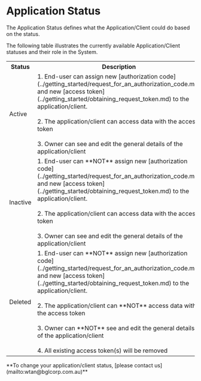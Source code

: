 # Application Status

The Application Status defines what the Application/Client could do based on the status.

The following table illustrates the currently available Application/Client statuses and their role in the System.

<table>
    <tr>
        <th>Status</th>
        <th>Description</th>
    </tr>
    <tr>
        <td>Active
        <td>1.
End-user can assign new [authorization code](../getting_started/request_for_an_authorization_code.md) and new [access token](../getting_started/obtaining_request_token.md) to the application/client.  <br><br>2. The application/client can access data with the access token<br><br>3. Owner can see and edit the general details of the application/client</td>
    </tr>
    <tr>
        <td>Inactive</td>
        <td>1.
End-user can **NOT** assign new [authorization code](../getting_started/request_for_an_authorization_code.md) and new [access token](../getting_started/obtaining_request_token.md) to the application/client.  <br><br>2. The application/client can access data with the access token
<br><br>3. Owner can see and edit the general details of the application/client</td>
    </tr>
    <tr>
        <td>Deleted</td>
        <td>1.
End-user can **NOT** assign new [authorization code](../getting_started/request_for_an_authorization_code.md) and new [access token](../getting_started/obtaining_request_token.md) to the application/client.  <br><br>2. The application/client can **NOT** access data with the access token<br><br>3. Owner can **NOT** see and edit the general details of the application/client<br><br>4. All existing access token(s) will be removed</td>
    </tr>
</table>
**To change your application/client status, [please contact us](mailto:wtan@bglcorp.com.au)**
